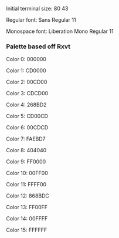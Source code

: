 Initial terminal size: 80 43

Regular font: Sans Regular 11

Monospace font: Liberation Mono Regular 11

### Palette based off Rxvt
Color 0: 000000

Color 1: CD0000

Color 2: 00CD00

Color 3: CDCD00
 
Color 4: 268BD2

Color 5: CD00CD

Color 6: 00CDCD

Color 7: FAEBD7

Color 8: 404040

Color 9: FF0000

Color 10: 00FF00

Color 11: FFFF00

Color 12: 868BDC

Color 13: FF00FF

Color 14: 00FFFF

Color 15: FFFFFF
